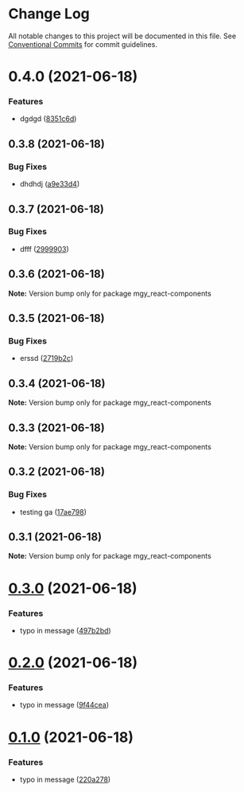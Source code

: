 # Change Log

All notable changes to this project will be documented in this file.
See [Conventional Commits](https://conventionalcommits.org) for commit guidelines.

# 0.4.0 (2021-06-18)


### Features

* dgdgd ([8351c6d](https://github.com/trevoros/react-components/commit/8351c6d8f5454f7e0fe70a51ba4ef6cd93620514))





## 0.3.8 (2021-06-18)


### Bug Fixes

* dhdhdj ([a9e33d4](https://github.com/trevoros/react-components/commit/a9e33d4782821190fcdbeac33d5b11fe526ac4a8))





## 0.3.7 (2021-06-18)


### Bug Fixes

* dfff ([2999903](https://github.com/trevoros/react-components/commit/299990304d22f22159d84b7516c373d93bf21a91))





## 0.3.6 (2021-06-18)

**Note:** Version bump only for package mgy_react-components





## 0.3.5 (2021-06-18)


### Bug Fixes

* erssd ([2719b2c](https://github.com/trevoros/react-components/commit/2719b2ce599e58ffeea32c55081026405a874d8a))





## 0.3.4 (2021-06-18)

**Note:** Version bump only for package mgy_react-components





## 0.3.3 (2021-06-18)

**Note:** Version bump only for package mgy_react-components





## 0.3.2 (2021-06-18)


### Bug Fixes

* testing ga ([17ae798](https://github.com/trevoros/react-components/commit/17ae798bb50371c7c0721c605f326526227315c7))





## 0.3.1 (2021-06-18)

**Note:** Version bump only for package mgy_react-components





# [0.3.0](https://github.com/trevoros/react-components/compare/mgy_react-components@0.2.0...mgy_react-components@0.3.0) (2021-06-18)


### Features

* typo in message ([497b2bd](https://github.com/trevoros/react-components/commit/497b2bd9e968515c828a1110a0729d70dffdf88d))





# [0.2.0](https://github.com/trevoros/react-components/compare/mgy_react-components@0.1.0...mgy_react-components@0.2.0) (2021-06-18)


### Features

* typo in message ([9f44cea](https://github.com/trevoros/react-components/commit/9f44ceaf233736264d78b60b968a5e3244980438))





# [0.1.0](https://github.com/trevoros/react-components/compare/mgy_react-components@0.0.4...mgy_react-components@0.1.0) (2021-06-18)


### Features

* typo in message ([220a278](https://github.com/trevoros/react-components/commit/220a278d416ec7517ed8e0dd2ea2743c5a895807))
